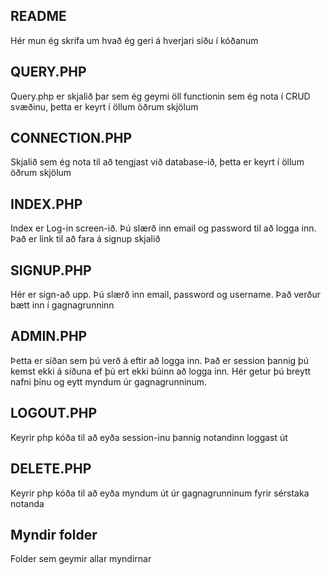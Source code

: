 ## README
Hér mun ég skrifa um hvað ég geri á hverjari síðu í kóðanum

## QUERY.PHP
Query.php er skjalið þar sem ég geymi öll functionin sem ég nota í CRUD svæðinu, þetta er keyrt í öllum öðrum skjölum

## CONNECTION.PHP
Skjalið sem ég nota til að tengjast við database-ið, þetta er keyrt í öllum öðrum skjölum

## INDEX.PHP
Index er Log-in screen-ið. Þú slærð inn email og password til að logga inn. Það er link til að fara á signup skjalið

## SIGNUP.PHP
Hér er sign-að upp. Þú slærð inn email, password og username. Það verður bætt inn í gagnagrunninn

## ADMIN.PHP
Þetta er síðan sem þú verð á eftir að logga inn. Það er session þannig þú kemst ekki á síðuna ef þú ert ekki búinn að logga inn. Hér getur þú breytt nafni þínu og eytt myndum úr gagnagrunninum.

## LOGOUT.PHP
Keyrir php kóða til að eyða session-inu þannig notandinn loggast út

## DELETE.PHP
Keyrir php kóða til að eyða myndum út úr gagnagrunninum fyrir sérstaka notanda

## Myndir folder
Folder sem geymir allar myndirnar

